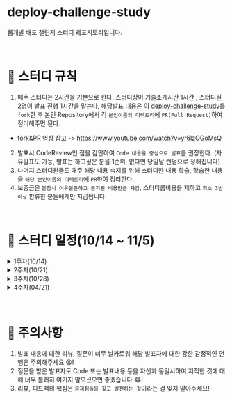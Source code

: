 # deploy-challenge-study
웹개발 배포 챌린지 스터디 레포지토리입니다.

<br>

# 📢 스터디 규칙
1. 매주 스터디는 2시간을 기본으로 한다. 스터디장이 기술소개시간 1시간 , 스터디원 2명이 발표 진행 1시간을 맡는다, 해당발표 내용은 이 [deploy-challenge-study](https://github.com/mooh2jj/deploy-challenge-study)를 `fork`한 후 본인 Repository에서 각 `본인이름의 디렉토리`에 `PR(Pull Request)`하여 정리해주면 된다.
  * fork&PR 영상 참고 -> https://www.youtube.com/watch?v=yr6IzOGoMsQ

2. 발표시 CodeReview인 점을 감안하여 `Code 내용을 중심으로 발표`를 권장한다. (자유발표도 가능, 발표는 하고싶은 분을 1순위, 없다면 당일날 랜덤으로 정해집니다)
3. 나머지 스터디원들도 매주 해당 내용 숙지를 위해 스터디한 내용 학습, 학습한 내용을 `해당 본인이름의 디렉토리`에 `PR`하여 정리한다. 
4. 보증금은 `불참시 이유불문하고 공지된 비용만큼 차감`, 스터디룸비용을 제하고 `최소 3번 이상` 합류한 분들에게만 지급됩니다.


<br>

# 📅 스터디 일정(10/14 ~ 11/5)

<details>
<summary>1주차(10/14)</summary>
<div markdown="1">

* OT 진행 - 스터디 취지, 방향, 구성 방식 설명
* 백앤드 프로젝트 배포 구조도(springBoot - jenkins- docker)
* gradle 빌드 실습

* 과제 
``` 
1) 해당 레포지토리 fork & PR 해보기 
 
2) SpringBoot 간단한 REST API 만들어서 gradle jar 빌드 후 실행하기

3) 배포 환경설정 구축 및 배포
 * 만든 SpringBoot jar 프로젝트를 Docker 이미지로 만들기 -> 로컬에서 Docker 컨테이너 실행하기
 * AWS 가입 -> EC2 인스턴스 만들기  
 * EC2 서버에 gradle jar 배포하기 (jar 실행)
❗challenge - MySQL AWS EC2 인스턴스 만들고 jar 파일 배포한 EC2 인스턴스와 연동, 실행 성공시키기!
```

* 개발도구 설치 : https://www.notion.so/bb4d80cb1a094696b8ff27f4cd52bb00
* intelliJ 설정 : https://www.notion.so/IntelliJ-404f4523081d4868a6ea7fb09cbd630e
* 1주차 정리 : https://www.notion.so/1week-48ad0851088b497fa8335c1cf133f7e6

</details>

<details>
<summary>2주차(10/21)</summary>
<div markdown="1">

* 과제 내용 복습
* docker 명령어
* gradle vs gradlew
* AWS EC2 인스턴스(Ubuntu20.04) 내 서버 설정
* docker 설치
* jenkins 설치

* 과제 
``` 
1) SCP 명령어 실습 - 추후 내용 보강 후 알려드림
2) jenkins 내 publish-over-ssh 수동설치 후 private&pulbic key 설정등록하기
3) worker-instance 에 docker run 실행 시키기
```

</details>

<details>
<summary>3주차(10/28)</summary>
<div markdown="1">

* AWS 네트워크 인프라 구조 설명(VPC, subnet, IGW, NAT GW, ALB, Auto-scaling, Nginx 등) 
* jenkins 인스턴스 -> worker 인스턴스 로 docker 명령어 전달
* ssh 원격 접속을 위한 설정 (개인키 & 공개키 등록)
* Freestyle 프로젝트 설정
* 실습

* 과제 
``` 
- 못다한 Freestyle 프로젝트 진행 + ver2 프로젝트까지 진행
  => 3week 노션 정리에서 참조!
```

</details>

<details>
<summary>4주차(04/21)</summary>
<div markdown="1">

* jenkins 인스턴스 -> worker 인스턴스 로 docker 명령어 전달
* ssh Agent 플러그인으로 원격 접속을 위한 설정 (개인키 등록)
* pipeline 프로젝트 설정 script 방식의 프로세스 
* git webhook 설정으로 자동배포화 구동

* 과제 
``` 
- 못다한 배포 프로젝트 정리 - 끝까지 완성한 경험 딱 한번!이면 됨
```

</details>

 <br>

 <br>


# 🎃 주의사항

1. 발표 내용에 대한 리뷰, 질문이 너무 날카로워 해당 발표자에 대한 강한 감정적인 언행은 주의해주세요 😫!
2. 질문을 받은 발표자도 Code 또는 발표내용 등을 자신과 동일시하여 지적한 것에 대해 너무 불쾌히 여기지 말으셨으면 좋겠습니다 😂!
3. 리뷰, 피드백의 핵심은 `문제점들을 찾고 발전하는 것`이라는 걸 잊지 말아주세요!
